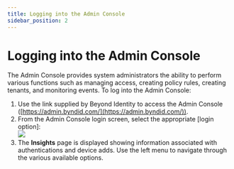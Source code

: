```yaml
---
title: Logging into the Admin Console
sidebar_position: 2
---
```


Logging into the Admin Console
=============

The Admin Console provides system administrators the ability to perform various functions such as managing access, creating policy rules, creating tenants, and monitoring events. To log into the Admin Console:

1.  Use the link supplied by Beyond Identity to access the Admin Console ([https://admin.byndid.com/](https://admin.byndid.com/)).
2.  From the Admin Console login screen, select the appropriate [login option]<!-- (Access/Configuring_Admin_Console_Login_Options) -->:  
    ![](/images/admin/admin_console_login_screen1.PNG)
3.  The **Insights** page is displayed showing information associated with authentications and device adds. Use the left menu to navigate through the various available options.

